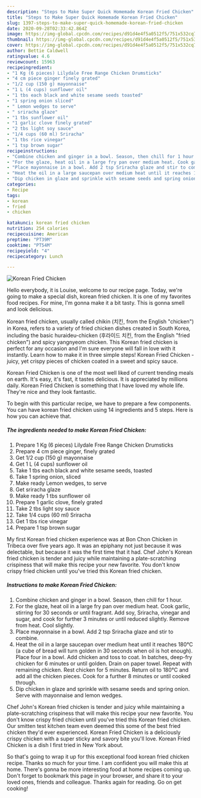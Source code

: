 ```yaml
---
description: "Steps to Make Super Quick Homemade Korean Fried Chicken"
title: "Steps to Make Super Quick Homemade Korean Fried Chicken"
slug: 1397-steps-to-make-super-quick-homemade-korean-fried-chicken
date: 2020-09-28T02:33:42.864Z
image: https://img-global.cpcdn.com/recipes/d91d4e4f5a0512f5/751x532cq70/korean-fried-chicken-foto-resep-utama.jpg
thumbnail: https://img-global.cpcdn.com/recipes/d91d4e4f5a0512f5/751x532cq70/korean-fried-chicken-foto-resep-utama.jpg
cover: https://img-global.cpcdn.com/recipes/d91d4e4f5a0512f5/751x532cq70/korean-fried-chicken-foto-resep-utama.jpg
author: Bettie Caldwell
ratingvalue: 4.6
reviewcount: 15963
recipeingredient:
- "1 Kg (6 pieces) Lilydale Free Range Chicken Drumsticks"
- "4 cm piece ginger finely grated"
- "1/2 cup (150 g) mayonnaise"
- "1 L (4 cups) sunflower oil"
- "1 tbs each black and white sesame seeds toasted"
- "1 spring onion sliced"
- " Lemon wedges to serve"
- " sriracha glaze"
- "1 tbs sunflower oil"
- "1 garlic clove finely grated"
- "2 tbs light soy sauce"
- "1/4 cups (60 ml) Sriracha"
- "1 tbs rice vinegar"
- "1 tsp brown sugar"
recipeinstructions:
- "Combine chicken and ginger in a bowl. Season, then chill for 1 hour."
- "For the glaze, heat oil in a large fry pan over medium heat. Cook garlic, stirring for 30 seconds or until fragrant. Add soy, Sriracha, vinegar and sugar, and cook for further 3 minutes or until reduced slightly. Remove from heat. Cool slightly."
- "Place mayonnaise in a bowl. Add 2 tsp Sriracha glaze and stir to combine."
- "Heat the oil in a large saucepan over medium heat until it reaches 180°C (a cube of bread will turn golden in 30 seconds when oil is hot enough). Place four in a bowl. Add chicken and toss to coat. In batches, deep-fry chicken for 6 minutes or until golden. Drain on paper towel. Repeat with remaining chicken. Rest chicken for 5 minutes. Return oil to 180°C and add all the chicken pieces. Cook for a further 8 minutes or until cooked through."
- "Dip chicken in glaze and sprinkle with sesame seeds and spring onion. Serve with mayonnaise and lemon wedges."
categories:
- Recipe
tags:
- korean
- fried
- chicken

katakunci: korean fried chicken 
nutrition: 254 calories
recipecuisine: American
preptime: "PT39M"
cooktime: "PT54M"
recipeyield: "4"
recipecategory: Lunch

---
```



![Korean Fried Chicken](https://img-global.cpcdn.com/recipes/d91d4e4f5a0512f5/751x532cq70/korean-fried-chicken-foto-resep-utama.jpg)

Hello everybody, it is Louise, welcome to our recipe page. Today, we're going to make a special dish, korean fried chicken. It is one of my favorites food recipes. For mine, I'm gonna make it a bit tasty. This is gonna smell and look delicious.

Korean fried chicken, usually called chikin (치킨, from the English &#34;chicken&#34;) in Korea, refers to a variety of fried chicken dishes created in South Korea, including the basic huraideu-chicken (후라이드 치킨, from the English &#34;fried chicken&#34;) and spicy yangnyeom chicken. This Korean fried chicken is perfect for any occasion and I&#39;m sure everyone will fall in love with it instantly. Learn how to make it in three simple steps! Korean Fried Chicken - juicy, yet crispy pieces of chicken coated in a sweet and spicy sauce.

Korean Fried Chicken is one of the most well liked of current trending meals on earth. It's easy, it's fast, it tastes delicious. It is appreciated by millions daily. Korean Fried Chicken is something that I have loved my whole life. They're nice and they look fantastic.


To begin with this particular recipe, we have to prepare a few components. You can have korean fried chicken using 14 ingredients and 5 steps. Here is how you can achieve that.

<!--inarticleads1-->

##### The ingredients needed to make Korean Fried Chicken:

1. Prepare 1 Kg (6 pieces) Lilydale Free Range Chicken Drumsticks
1. Prepare 4 cm piece ginger, finely grated
1. Get 1/2 cup (150 g) mayonnaise
1. Get 1 L (4 cups) sunflower oil
1. Take 1 tbs each black and white sesame seeds, toasted
1. Take 1 spring onion, sliced
1. Make ready  Lemon wedges, to serve
1. Get  sriracha glaze
1. Make ready 1 tbs sunflower oil
1. Prepare 1 garlic clove, finely grated
1. Take 2 tbs light soy sauce
1. Take 1/4 cups (60 ml) Sriracha
1. Get 1 tbs rice vinegar
1. Prepare 1 tsp brown sugar


My first Korean fried chicken experience was at Bon Chon Chicken in Tribeca over five years ago. It was an epiphany not just because it was delectable, but because it was the first time that it had. Chef John&#39;s Korean fried chicken is tender and juicy while maintaining a plate-scratching crispiness that will make this recipe your new favorite. You don&#39;t know crispy fried chicken until you&#39;ve tried this Korean fried chicken. 

<!--inarticleads2-->

##### Instructions to make Korean Fried Chicken:

1. Combine chicken and ginger in a bowl. Season, then chill for 1 hour.
1. For the glaze, heat oil in a large fry pan over medium heat. Cook garlic, stirring for 30 seconds or until fragrant. Add soy, Sriracha, vinegar and sugar, and cook for further 3 minutes or until reduced slightly. Remove from heat. Cool slightly.
1. Place mayonnaise in a bowl. Add 2 tsp Sriracha glaze and stir to combine.
1. Heat the oil in a large saucepan over medium heat until it reaches 180°C (a cube of bread will turn golden in 30 seconds when oil is hot enough). Place four in a bowl. Add chicken and toss to coat. In batches, deep-fry chicken for 6 minutes or until golden. Drain on paper towel. Repeat with remaining chicken. Rest chicken for 5 minutes. Return oil to 180°C and add all the chicken pieces. Cook for a further 8 minutes or until cooked through.
1. Dip chicken in glaze and sprinkle with sesame seeds and spring onion. Serve with mayonnaise and lemon wedges.


Chef John&#39;s Korean fried chicken is tender and juicy while maintaining a plate-scratching crispiness that will make this recipe your new favorite. You don&#39;t know crispy fried chicken until you&#39;ve tried this Korean fried chicken. Our smitten test kitchen team even deemed this some of the best fried chicken they&#39;d ever experienced. Korean Fried Chicken is a deliciously crispy chicken with a super sticky and savory bite you&#39;ll love. Korean Fried Chicken is a dish I first tried in New York about. 

So that's going to wrap it up for this exceptional food korean fried chicken recipe. Thanks so much for your time. I am confident you will make this at home. There's gonna be more interesting food at home recipes coming up. Don't forget to bookmark this page in your browser, and share it to your loved ones, friends and colleague. Thanks again for reading. Go on get cooking!
